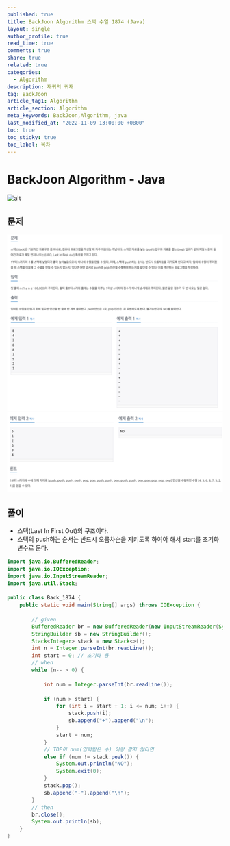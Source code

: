```yaml
---
published: true
title: BackJoon Algorithm 스택 수열 1874 (Java)
layout: single
author_profile: true
read_time: true
comments: true
share: true
related: true
categories:
  - Algorithm
description: 재귀의 귀재
tag: BackJoon
article_tag1: Algorithm
article_section: Algorithm
meta_keywords: BackJoon,Algorithm, java
last_modified_at: "2022-11-09 13:00:00 +0800"
toc: true
toc_sticky: true
toc_label: 목차
---
```


# BackJoon Algorithm - Java

![alt](https://d2gd6pc034wcta.cloudfront.net/images/logo@2x.png)

## 문제

![alt](/assets/images/post/Algorithm/1874_1.png)
![alt](/assets/images/post/Algorithm/1874_2.png)

## 풀이

- 스택(Last In First Out)의 구조이다.
- 스택의 push하는 순서는 반드시 오름차순을 지키도록 하여야 해서 start를 초기화 변수로 둔다.

```java
import java.io.BufferedReader;
import java.io.IOException;
import java.io.InputStreamReader;
import java.util.Stack;

public class Back_1874 {
    public static void main(String[] args) throws IOException {

        // given
        BufferedReader br = new BufferedReader(new InputStreamReader(System.in));
        StringBuilder sb = new StringBuilder();
        Stack<Integer> stack = new Stack<>();
        int n = Integer.parseInt(br.readLine());
        int start = 0; // 초기화 용
        // when
        while (n-- > 0) {

            int num = Integer.parseInt(br.readLine());

            if (num > start) {
                for (int i = start + 1; i <= num; i++) {
                    stack.push(i);
                    sb.append("+").append("\n");
                }
                start = num;
            }
            // TOP이 num(입력받은 수) 이랑 같지 않다면
            else if (num != stack.peek()) {
                System.out.println("NO");
                System.exit(0);
            }
            stack.pop();
            sb.append("-").append("\n");
        }
        // then
        br.close();
        System.out.println(sb);
    }
}


```
